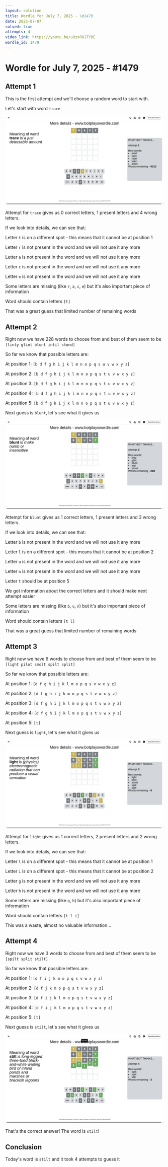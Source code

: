 ```yaml
---
layout: solution
title: Wordle for July 7, 2025 - \#1479
date: 2025-07-07
solved: true
attempts: 4
video_link: https://youtu.be/u8zxR81TY8E
wordle_id: 1479
---
```


# Wordle for July 7, 2025 - \#1479

## Attempt 1

This is the first attempt and we'll choose a random word to start with.

Let's start with word `trace`

![Attempt 1](2025-07-07/attempt-1.png)

Attempt for `trace` gives us 0 correct letters, 1 present letters and 4 wrong letters.

If we look into details, we can see that:

Letter `t` is on a different spot - this means that it cannot be at position 1

Letter `r` is not present in the word and we will not use it any more

Letter `a` is not present in the word and we will not use it any more

Letter `c` is not present in the word and we will not use it any more

Letter `e` is not present in the word and we will not use it any more

Some letters are missing (like `r`, `a`, `c`, `e`) but it's also important piece of information

Word should contain letters `[t]`

That was a great guess that limited number of remaining words



## Attempt 2

Right now we have 228 words to choose from and best of them seem to be `[linty glint blunt intil stond]`

So far we know that possible letters are:

At position 1: `[b d f g h i j k l m n o p q s u v w x y z]`

At position 2: `[b d f g h i j k l m n o p q s t u v w x y z]`

At position 3: `[b d f g h i j k l m n o p q s t u v w x y z]`

At position 4: `[b d f g h i j k l m n o p q s t u v w x y z]`

At position 5: `[b d f g h i j k l m n o p q s t u v w x y z]`

Next guess is `blunt`, let's see what it gives us

![Attempt 2](2025-07-07/attempt-2.png)

Attempt for `blunt` gives us 1 correct letters, 1 present letters and 3 wrong letters.

If we look into details, we can see that:

Letter `b` is not present in the word and we will not use it any more

Letter `l` is on a different spot - this means that it cannot be at position 2

Letter `u` is not present in the word and we will not use it any more

Letter `n` is not present in the word and we will not use it any more

Letter `t` should be at position 5

We got information about the correct letters and it should make next attempt easier

Some letters are missing (like `b`, `u`, `n`) but it's also important piece of information

Word should contain letters `[t l]`

That was a great guess that limited number of remaining words



## Attempt 3

Right now we have 6 words to choose from and best of them seem to be `[light pilot smolt spilt split]`

So far we know that possible letters are:

At position 1: `[d f g h i j k l m o p q s v w x y z]`

At position 2: `[d f g h i j k m o p q s t v w x y z]`

At position 3: `[d f g h i j k l m o p q s t v w x y z]`

At position 4: `[d f g h i j k l m o p q s t v w x y z]`

At position 5: `[t]`

Next guess is `light`, let's see what it gives us

![Attempt 3](2025-07-07/attempt-3.png)

Attempt for `light` gives us 1 correct letters, 2 present letters and 2 wrong letters.

If we look into details, we can see that:

Letter `l` is on a different spot - this means that it cannot be at position 1

Letter `i` is on a different spot - this means that it cannot be at position 2

Letter `g` is not present in the word and we will not use it any more

Letter `h` is not present in the word and we will not use it any more

Some letters are missing (like `g`, `h`) but it's also important piece of information

Word should contain letters `[t l i]`

This was a waste, almost no valuable information...



## Attempt 4

Right now we have 3 words to choose from and best of them seem to be `[spilt split stilt]`

So far we know that possible letters are:

At position 1: `[d f i j k m o p q s v w x y z]`

At position 2: `[d f j k m o p q s t v w x y z]`

At position 3: `[d f i j k l m o p q s t v w x y z]`

At position 4: `[d f i j k l m o p q s t v w x y z]`

At position 5: `[t]`

Next guess is `stilt`, let's see what it gives us

![Attempt 4](2025-07-07/attempt-4.png)

That's the correct answer! The word is `stilt`!

## Conclusion

Today's word is `stilt` and it took 4 attempts to guess it

